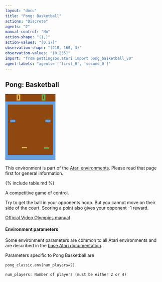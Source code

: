 ```yaml
---
layout: "docu"
title: "Pong: Basketball"
actions: "Discrete"
agents: "2"
manual-control: "No"
action-shape: "(1,)"
action-values: "[0,17]"
observation-shape: "(210, 160, 3)"
observation-values: "(0,255)"
import: "from pettingzoo.atari import pong_basketball_v0"
agent-labels: "agents= ['first_0', 'second_0']"
---
```


## Pong: Basketball

<div class="floatright" markdown="1">

![pong_basketball gif](atari_pong_basketball.gif)

This environment is part of the [Atari environments](../atari). Please read that page first for general information.

{% include table.md %}

</div>



A competitive game of control.

Try to get the ball in your opponents hoop. But you cannot move on their side of the court. Scoring a point also gives your opponent -1 reward.

[Official Video Olympics manual](https://atariage.com/manual_html_page.php?SoftwareLabelID=587)

#### Environment parameters

Some environment parameters are common to all Atari environments and are described in the [base Atari documentation](../atari).

Parameters specific to Pong Basketball are

```
pong_classic.env(num_players=2)
```

```
num_players: Number of players (must be either 2 or 4)
```
